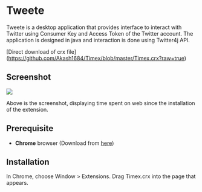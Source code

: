 Tweete
=============


Tweete is a desktop application that provides interface to interact with Twitter using Consumer Key and Access Token of the Twitter account. The application is designed in java and interaction is done using Twitter4j API.

[Direct download of crx file] (https://github.com/Akash1684/Timex/blob/master/Timex.crx?raw=true)

Screenshot
---

![](Screenshot.jpg)

Above is the screenshot, displaying time spent on web since the installation of the extension.

Prerequisite
---

* **Chrome** browser (Download from [here](https://www.google.co.in/chrome/browser/desktop/))

Installation
------------

In Chrome, choose Window > Extensions.  Drag Timex.crx into the page that appears.
